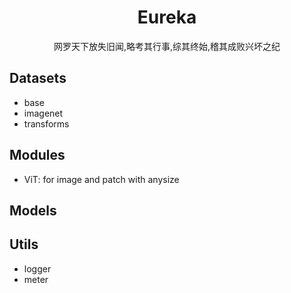 <!--
 * @Descripttion: 
 * @version: 
 * @Contributor: Minjun Lu
 * @Source: Original
 * @LastEditTime: 2023-07-21 12:37:11
-->
# <center>Eureka</center>
<center>网罗天下放失旧闻,略考其行事,综其终始,稽其成败兴坏之纪</center>

## Datasets
- base
- imagenet
- transforms
## Modules
- ViT: for image and patch with anysize
## Models
## Utils
- logger
- meter
